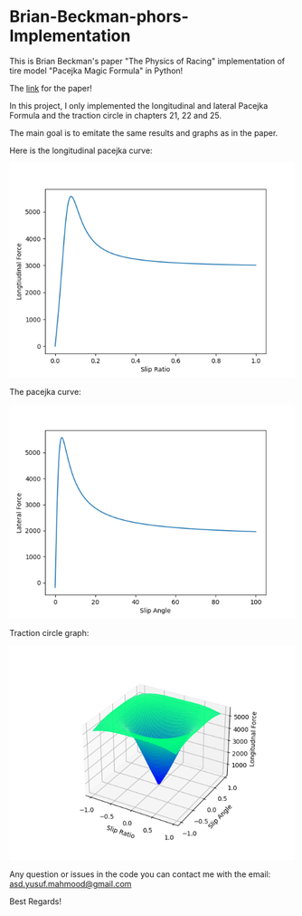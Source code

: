 # Brian-Beckman-phors-Implementation

This is Brian Beckman's paper "The Physics of Racing" implementation of tire model "Pacejka Magic Formula" in Python!

The [link](https://web.archive.org/web/20190227233112/http://phors.locost7.info/contents.htm) for the paper!

In this project, I only implemented the longitudinal and lateral Pacejka Formula and the traction circle in chapters 21, 22 and 25.

The main goal is to emitate the same results and graphs as in the paper.

Here is the longitudinal pacejka curve:

![alt text](https://github.com/Yousef0M/Brian-Beckman-phors-Implementation/blob/master/Pacejka's%20Magic%20Formla%20(Long%20Version).png "Long Version")


The pacejka curve:

![alt text](https://github.com/Yousef0M/Brian-Beckman-phors-Implementation/blob/master/Pacejka's%20Magic%20Formla%20(Lat%20Version).png "Lat Version")


Traction circle graph:

![alt text](https://github.com/Yousef0M/Brian-Beckman-phors-Implementation/blob/master/Traction%20Circle.png "Traction Circle")


Any question or issues in the code you can contact me with the email:
asd.yusuf.mahmood@gmail.com

Best Regards!
